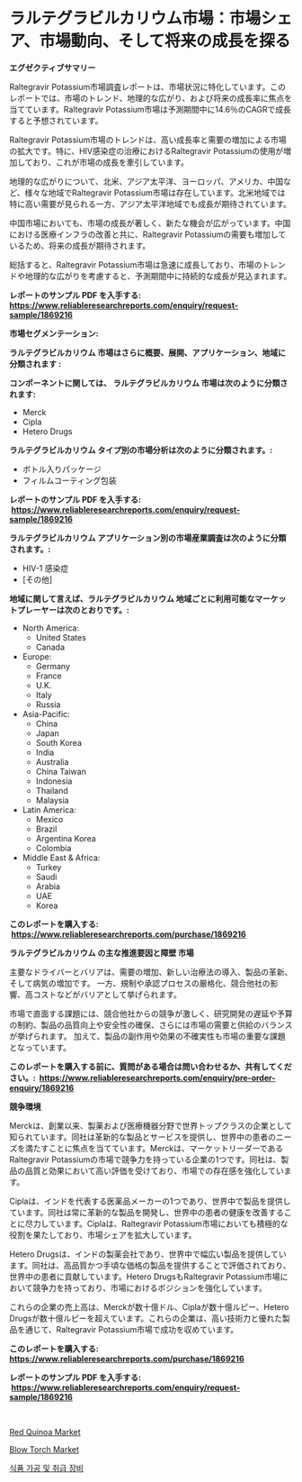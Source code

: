 <p><h1>ラルテグラビルカリウム市場：市場シェア、市場動向、そして将来の成長を探る</h1></p><p><strong>エグゼクティブサマリー</strong></p>
<p><p>Raltegravir Potassium市場調査レポートは、市場状況に特化しています。このレポートでは、市場のトレンド、地理的な広がり、および将来の成長率に焦点を当てています。Raltegravir Potassium市場は予測期間中に14.6％のCAGRで成長すると予想されています。</p><p>Raltegravir Potassium市場のトレンドは、高い成長率と需要の増加による市場の拡大です。特に、HIV感染症の治療におけるRaltegravir Potassiumの使用が増加しており、これが市場の成長を牽引しています。</p><p>地理的な広がりについて、北米、アジア太平洋、ヨーロッパ、アメリカ、中国など、様々な地域でRaltegravir Potassium市場は存在しています。北米地域では特に高い需要が見られる一方、アジア太平洋地域でも成長が期待されています。</p><p>中国市場においても、市場の成長が著しく、新たな機会が広がっています。中国における医療インフラの改善と共に、Raltegravir Potassiumの需要も増加しているため、将来の成長が期待されます。</p><p>総括すると、Raltegravir Potassium市場は急速に成長しており、市場のトレンドや地理的な広がりを考慮すると、予測期間中に持続的な成長が見込まれます。</p></p>
<p><strong>レポートのサンプル PDF を入手する: <a href="https://www.reliableresearchreports.com/enquiry/request-sample/1869216">https://www.reliableresearchreports.com/enquiry/request-sample/1869216</a></strong></p>
<p><strong>市場セグメンテーション:</strong></p>
<p><strong> ラルテグラビルカリウム 市場はさらに概要、展開、アプリケーション、地域に分類されます :</strong></p>
<p><strong>コンポーネントに関しては、 ラルテグラビルカリウム 市場は次のように分類されます: &nbsp;</strong></p>
<p><ul><li>Merck</li><li>Cipla</li><li>Hetero Drugs</li></ul></p>
<p><strong> ラルテグラビルカリウム タイプ別の市場分析は次のように分類されます。:</strong></p>
<p><ul><li>ボトル入りパッケージ</li><li>フィルムコーティング包装</li></ul></p>
<p><strong>レポートのサンプル PDF を入手する: &nbsp;<a href="https://www.reliableresearchreports.com/enquiry/request-sample/1869216">https://www.reliableresearchreports.com/enquiry/request-sample/1869216</a></strong></p>
<p><strong> ラルテグラビルカリウム アプリケーション別の市場産業調査は次のように分類されます。:</strong></p>
<p><ul><li>HIV-1 感染症</li><li>[その他]</li></ul></p>
<p><strong>地域に関して言えば、ラルテグラビルカリウム 地域ごとに利用可能なマーケットプレーヤーは次のとおりです。:</strong></p>
<p><ul>
    <li>
        North America:
        <ul>
            <li>United States</li>
            <li>Canada</li>
        </ul>
    </li>
    <li>
        Europe:
        <ul>
            <li>Germany</li>
            <li>France</li>
            <li>U.K.</li>
            <li>Italy</li>
            <li>Russia</li>
        </ul>
    </li>
    <li>
        Asia-Pacific:
        <ul>
            <li>China</li>
            <li>Japan</li>
            <li>South Korea</li>
            <li>India</li>
            <li>Australia</li>
            <li>China Taiwan</li>
            <li>Indonesia</li>
            <li>Thailand</li>
            <li>Malaysia</li>
        </ul>
    </li>
    <li>
        Latin America:
        <ul>
            <li>Mexico</li>
            <li>Brazil</li>
            <li>Argentina Korea</li>
            <li>Colombia</li>
        </ul>
    </li>
    <li>
        Middle East & Africa:
        <ul>
            <li>Turkey</li>
            <li>Saudi</li>
            <li>Arabia</li>
            <li>UAE</li>
            <li>Korea</li>
        </ul>
    </li>
    </ul></p>
<p><strong>このレポートを購入する: &nbsp;<a href="https://www.reliableresearchreports.com/purchase/1869216">https://www.reliableresearchreports.com/purchase/1869216</a></strong></p>
<p><strong>ラルテグラビルカリウム の主な推進要因と障壁 市場</strong></p>
<p><p>主要なドライバーとバリアは、需要の増加、新しい治療法の導入、製品の革新、そして病気の増加です。 一方、規制や承認プロセスの厳格化、競合他社の影響、高コストなどがバリアとして挙げられます。</p><p>市場で直面する課題には、競合他社からの競争が激しく、研究開発の遅延や予算の制約、製品の品質向上や安全性の確保、さらには市場の需要と供給のバランスが挙げられます。 加えて、製品の副作用や効果の不確実性も市場の重要な課題となっています。</p></p>
<p><strong>このレポートを購入する前に、質問がある場合は問い合わせるか、共有してください。:&nbsp; <a href="https://www.reliableresearchreports.com/enquiry/pre-order-enquiry/1869216">https://www.reliableresearchreports.com/enquiry/pre-order-enquiry/1869216</a></strong></p>
<p><strong>競争環境</strong></p>
<p><p>Merckは、創業以来、製薬および医療機器分野で世界トップクラスの企業として知られています。同社は革新的な製品とサービスを提供し、世界中の患者のニーズを満たすことに焦点を当てています。Merckは、マーケットリーダーであるRaltegravir Potassiumの市場で競争力を持っている企業の1つです。同社は、製品の品質と効果において高い評価を受けており、市場での存在感を強化しています。</p><p>Ciplaは、インドを代表する医薬品メーカーの1つであり、世界中で製品を提供しています。同社は常に革新的な製品を開発し、世界中の患者の健康を改善することに尽力しています。Ciplaは、Raltegravir Potassium市場においても積極的な役割を果たしており、市場シェアを拡大しています。</p><p>Hetero Drugsは、インドの製薬会社であり、世界中で幅広い製品を提供しています。同社は、高品質かつ手頃な価格の製品を提供することで評価されており、世界中の患者に貢献しています。Hetero DrugsもRaltegravir Potassium市場において競争力を持っており、市場におけるポジションを強化しています。</p><p>これらの企業の売上高は、Merckが数十億ドル、Ciplaが数十億ルピー、Hetero Drugsが数十億ルピーを超えています。これらの企業は、高い技術力と優れた製品を通じて、Raltegravir Potassium市場で成功を収めています。</p></p>
<p><strong>このレポートを購入する: &nbsp; <a href="https://www.reliableresearchreports.com/purchase/1869216">https://www.reliableresearchreports.com/purchase/1869216</a></strong></p>
<p><strong>レポートのサンプル PDF を入手する: &nbsp;<a href="https://www.reliableresearchreports.com/enquiry/request-sample/1869216">https://www.reliableresearchreports.com/enquiry/request-sample/1869216</a></strong><strong></strong></p>
<p>&nbsp;</p>
<p><p><a href="https://picayune-night-cbd.notion.site/Red-Quinoa-Market-Size-Focuses-on-Market-Dynamics-In-Depth-Analysis-and-Future-Projections-of-its-M-b2afec759e6347baa560dcf27b6ad46d">Red Quinoa Market</a></p><p><a href="https://github.com/Hazelklievgspy6vdcsmu106w/Market-Research-Report-List-1/blob/main/blow-torch-market.md">Blow Torch Market</a></p><p><a href="https://medium.com/@dudleyferry/%EC%8B%9D%ED%92%88-%EA%B0%80%EA%B3%B5-%EB%B0%8F-%EC%B2%98%EB%A6%AC-%EC%9E%A5%EB%B9%84-%EC%8B%9C%EC%9E%A5-%EC%8B%9C%EC%9E%A5-cagr-%EC%8B%9C%EC%9E%A5-%EB%8F%99%ED%96%A5-%EB%B0%8F-%EC%84%B1%EC%9E%A5-%EC%A0%84%EB%9E%B5%EC%97%90-%EB%8C%80%ED%95%9C-%ED%86%B5%EC%B0%B0%EB%A0%A5-bb3db8deb885">식품 가공 및 취급 장비</a></p></p>